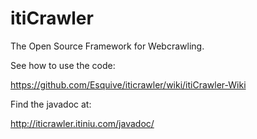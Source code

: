 itiCrawler
==========

The Open Source Framework for Webcrawling.

See how to use the code:

https://github.com/Esquive/iticrawler/wiki/itiCrawler-Wiki

Find the javadoc at: 

http://iticrawler.itiniu.com/javadoc/
